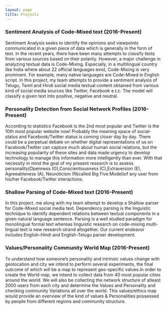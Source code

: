 ```yaml
---
layout: page
title: Projects
---
```





<h3>Sentiment Analysis of Code-Mixed text (2016-Present)</h3>
Sentiment Analysis seeks to identify the opinions and viewpoints communicated in a given piece of data which is generally in the form of text. In the recent years, there have been many attempts to classify texts from various sources based on their polarity. However, a major challenge in analyzing textual data is Code-Mixing. Especially, in a multilingual country like India where about 22 official languages exist, Code-Mixing is very prominent. For example, many native languages are Code-Mixed in English script. In this project, my team attempts to provide a sentiment analysis of Telugu, Tamil and Hindi social media textual content obtained from various kind of social media sources like Twitter, Facebook e.t.c. The model will classify a given text into positive, negative and neutral.
<br>
<h3>Personality Detection from Social Network Profiles (2016-Present)</h3>
According to statistics Facebook is the 2nd most popular and Twitter is the 10th most popular website now! Probably the meaning space of social-status and Facebook/Twitter status is coming closer day by day. There could be a perpetual debate on whether digital representations of us on Facebook/Twitter can capture much about human social relations, but the increasing popularity of these sites and data made urgency to develop technology to manage this information more intelligently than ever. With that necessity in mind the goal of my present research is to assess personality(Openness (O),Conscientiousness (C),Extraversion (E), Agreeableness (A), Neuroticism (N)called Big Five Model)of any user from his/her Facebook/Twitter interactions.
<br>
<h3>Shallow Parsing of Code-Mixed text (2016-Present)</h3>
In this project, me along with my team attempt to develop a Shallow parser for Code-Mixed social media text. Dependency parsing is the linguistic technique to identify dependent relations between textual components in a given natural language sentence. Parsing is a well studied paradigm for monolingual formal text whereas linguistic research on code-mixing multi-lingual text is new research strand altogether. Our current endeavor includes English-Hindi and English-Telugu parser development.
<br>
<h3>Values/Personality Community World Map (2016-Present) </h3>

To understand how someone’s personality and intrinsic values change with geolocation and city we intend to perform several experiments, the final outcome of which will be a map to represent geo-specific values.In order to create the World map, we intend to collect data from 40 most popular cities around the world. We will also be collecting the network structure of atleast 2000 users from each city and determine the Values and Personality and checking community Variations all over the world. This values/ethics map would provide an overview of the kind of values & Personalities possessed by people from different regions and community structure.
